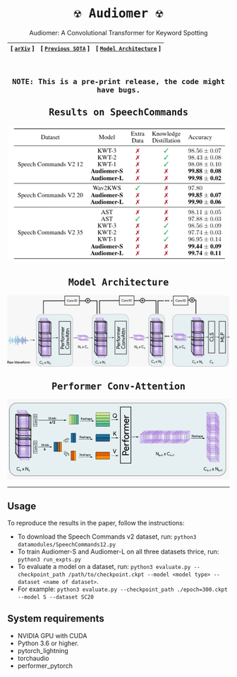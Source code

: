 <div align="center">


<samp>


# ☢️ Audiomer ☢️ 

</samp>
  
Audiomer: A Convolutional Transformer for Keyword Spotting

| **[ [```arXiv```](<https://arxiv.org/abs/2109.10252>) ]** | **[ [```Previous SOTA```](<https://github.com/ARM-software/keyword-transformer>) ]** |**[ [```Model Architecture```](<assets/Audiomer.jpeg>) ]** |
|:-------------------:|:-------------------:|:-------------------:|

<br>
<samp>

### NOTE: This is a pre-print release, the code might have bugs.
  
<h2> Results on SpeechCommands </h2>

</samp> 

<img src="assets/results.png">

<samp>

<h2> Model Architecture </h2>

</samp> 
  
<img src="assets/Audiomer.jpeg">

<samp>

<h2> Performer Conv-Attention </h2>

</samp>   
  
<img src="assets/ConvAttention.jpeg">

---  
  
</div>

## Usage
  To reproduce the results in the paper, follow the instructions:

- To download the Speech Commands v2 dataset, run: `python3 datamodules/SpeechCommands12.py`
- To train Audiomer-S and Audiomer-L on all three datasets thrice, run: `python3 run_expts.py`
- To evaluate a model on a dataset, run: `python3 evaluate.py --checkpoint_path /path/to/checkpoint.ckpt --model <model type> --dataset <name of dataset>`.
- For example: `python3 evaluate.py --checkpoint_path ./epoch=300.ckpt --model S --dataset SC20`

## System requirements
- NVIDIA GPU with CUDA
- Python 3.6 or higher.
- pytorch_lightning
- torchaudio
- performer_pytorch
